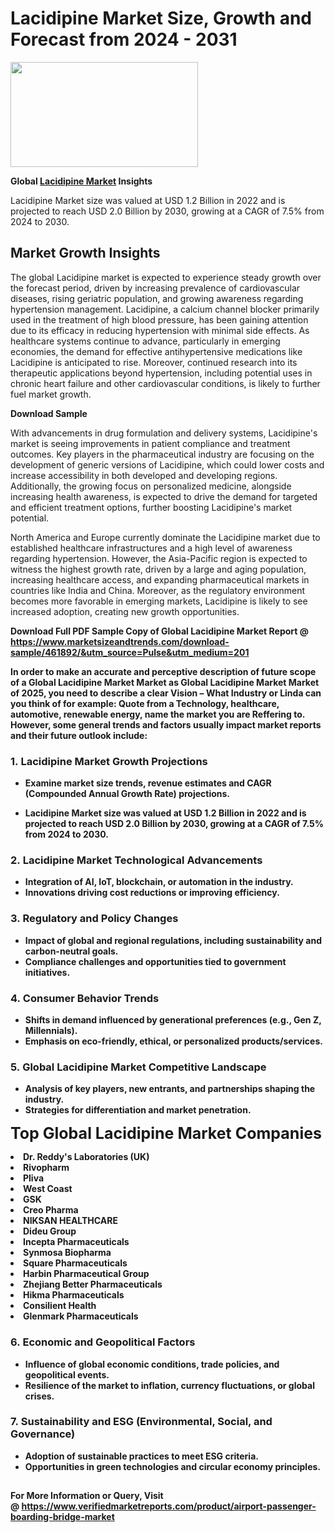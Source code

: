 <H1>Lacidipine Market Size, Growth and Forecast from 2024 - 2031</H1><img class="aligncenter size-medium wp-image-584254" src="https://thirdeyenews.in/wp-content/uploads/2024/09/Global-Market-Research-300x168.jpeg" alt="" width="300" height="168" /><p><strong>Global&nbsp;<a href="https://www.marketsizeandtrends.com/download-sample/461892/&amp;utm_source=Pulse&amp;utm_medium=201">Lacidipine Market</a> Insights</strong></p><p>Lacidipine Market size was valued at USD 1.2 Billion in 2022 and is projected to reach USD 2.0 Billion by 2030, growing at a CAGR of 7.5% from 2024 to 2030.</p><p><h2>Market Growth Insights</h2> <p>The global Lacidipine market is expected to experience steady growth over the forecast period, driven by increasing prevalence of cardiovascular diseases, rising geriatric population, and growing awareness regarding hypertension management. Lacidipine, a calcium channel blocker primarily used in the treatment of high blood pressure, has been gaining attention due to its efficacy in reducing hypertension with minimal side effects. As healthcare systems continue to advance, particularly in emerging economies, the demand for effective antihypertensive medications like Lacidipine is anticipated to rise. Moreover, continued research into its therapeutic applications beyond hypertension, including potential uses in chronic heart failure and other cardiovascular conditions, is likely to further fuel market growth.</p> <p><strong>Download Sample</strong></p> <p>With advancements in drug formulation and delivery systems, Lacidipine's market is seeing improvements in patient compliance and treatment outcomes. Key players in the pharmaceutical industry are focusing on the development of generic versions of Lacidipine, which could lower costs and increase accessibility in both developed and developing regions. Additionally, the growing focus on personalized medicine, alongside increasing health awareness, is expected to drive the demand for targeted and efficient treatment options, further boosting Lacidipine's market potential.</p> <p>North America and Europe currently dominate the Lacidipine market due to established healthcare infrastructures and a high level of awareness regarding hypertension. However, the Asia-Pacific region is expected to witness the highest growth rate, driven by a large and aging population, increasing healthcare access, and expanding pharmaceutical markets in countries like India and China. Moreover, as the regulatory environment becomes more favorable in emerging markets, Lacidipine is likely to see increased adoption, creating new growth opportunities.</p> <p><strong></p><p><span class=""><strong>Download Full PDF Sample Copy of Global Lacidipine Market Report</strong> @ <a href="https://www.marketsizeandtrends.com/download-sample/461892/&amp;utm_source=Pulse&amp;utm_medium=201" target="_blank">https://www.marketsizeandtrends.com/download-sample/461892/&amp;utm_source=Pulse&amp;utm_medium=201</a></span></p><p>In order to make an accurate and perceptive description of future scope of a Global&nbsp;Lacidipine Market Market as Global&nbsp;Lacidipine Market Market of 2025, you need to describe a clear Vision &ndash; What Industry or Linda can you think of for example: Quote from a Technology, healthcare, automotive, renewable energy, name the market you are Reffering to. However, some general trends and factors usually impact market reports and their future outlook include:</p><h3>1.&nbsp;<strong>Lacidipine Market Growth Projections</strong></h3><ul><li>Examine market size trends, revenue estimates and CAGR (Compounded Annual Growth Rate) projections.</li><li><p>Lacidipine Market size was valued at USD 1.2 Billion in 2022 and is projected to reach USD 2.0 Billion by 2030, growing at a CAGR of 7.5% from 2024 to 2030.</p></li></ul><h3>2.&nbsp;<strong>Lacidipine Market Technological Advancements</strong></h3><ul><li>Integration of AI, IoT, blockchain, or automation in the industry.</li><li>Innovations driving cost reductions or improving efficiency.</li></ul><h3>3.&nbsp;<strong>Regulatory and Policy Changes</strong></h3><ul><li>Impact of global and regional regulations, including sustainability and carbon-neutral goals.</li><li>Compliance challenges and opportunities tied to government initiatives.</li></ul><h3>4.&nbsp;<strong>Consumer Behavior Trends</strong></h3><ul><li>Shifts in demand influenced by generational preferences (e.g., Gen Z, Millennials).</li><li>Emphasis on eco-friendly, ethical, or personalized products/services.</li></ul><h3>5.&nbsp;<strong>Global Lacidipine Market Competitive Landscape</strong></h3><ul><li>Analysis of key players, new entrants, and partnerships shaping the industry.</li><li>Strategies for differentiation and market penetration.</li></ul><p data-pm-slice="1 1 []"><span style="color: inherit; font-family: inherit; font-size: 25px;">Top Global Lacidipine Market Companies</span></p><div class="" data-test-id=""><p><li>Dr. Reddy's Laboratories (UK)</li><li> Rivopharm</li><li> Pliva</li><li> West Coast</li><li> GSK</li><li> Creo Pharma</li><li> NIKSAN HEALTHCARE</li><li> Dideu Group</li><li> Incepta Pharmaceuticals</li><li> Synmosa Biopharma</li><li> Square Pharmaceuticals</li><li> Harbin Pharmaceutical Group</li><li> Zhejiang Better Pharmaceuticals</li><li> Hikma Pharmaceuticals</li><li> Consilient Health</li><li> Glenmark Pharmaceuticals</li></p></div><h3>6.&nbsp;<strong>Economic and Geopolitical Factors</strong></h3><ul><li>Influence of global economic conditions, trade policies, and geopolitical events.</li><li>Resilience of the market to inflation, currency fluctuations, or global crises.</li></ul><h3>7.&nbsp;<strong>Sustainability and ESG (Environmental, Social, and Governance)</strong></h3><ul><li>Adoption of sustainable practices to meet ESG criteria.</li><li>Opportunities in green technologies and circular economy principles.</li></ul><h2><strong style="font-size: 14px;">For More Information or Query, Visit @&nbsp;</strong><a style="background-color: #ffffff; font-size: 14px;" href="https://www.marketsizeandtrends.com/report/lacidipine-market/" target="_blank">https://www.verifiedmarketreports.com/product/airport-passenger-boarding-bridge-market</a></h2>
